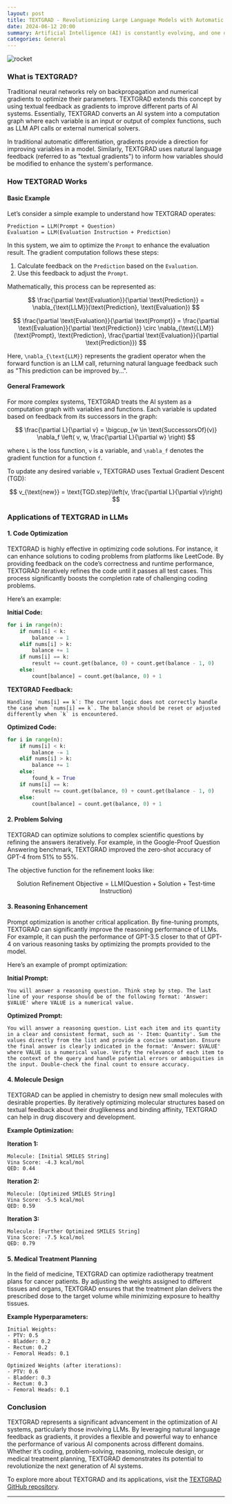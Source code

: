 ```yaml
---
layout: post
title: TEXTGRAD - Revolutionizing Large Language Models with Automatic Differentiation via Text
date: 2024-06-12 20:00
summary: Artificial Intelligence (AI) is constantly evolving, and one of the latest breakthroughs is the introduction of TEXTGRAD, a novel framework that utilizes automatic differentiation via text to optimize various components within AI systems. Developed by researchers at Stanford University, TEXTGRAD is designed to improve the performance of Large Language Models (LLMs) by leveraging natural language feedback. 
categories: General
---
```


<img src="https://i.ibb.co/683J7Hd/rocket.jpg" alt="rocket" border="0">


### What is TEXTGRAD?

Traditional neural networks rely on backpropagation and numerical gradients to optimize their parameters. TEXTGRAD extends this concept by using textual feedback as gradients to improve different parts of AI systems. Essentially, TEXTGRAD converts an AI system into a computation graph where each variable is an input or output of complex functions, such as LLM API calls or external numerical solvers.

In traditional automatic differentiation, gradients provide a direction for improving variables in a model. Similarly, TEXTGRAD uses natural language feedback (referred to as "textual gradients") to inform how variables should be modified to enhance the system's performance.

### How TEXTGRAD Works

#### Basic Example

Let’s consider a simple example to understand how TEXTGRAD operates:

```
Prediction = LLM(Prompt + Question)
Evaluation = LLM(Evaluation Instruction + Prediction)
```

In this system, we aim to optimize the `Prompt` to enhance the evaluation result. The gradient computation follows these steps:

1. Calculate feedback on the `Prediction` based on the `Evaluation`.
2. Use this feedback to adjust the `Prompt`.

Mathematically, this process can be represented as:

$$
\frac{\partial \text{Evaluation}}{\partial \text{Prediction}} = \nabla_{\text{LLM}}(\text{Prediction}, \text{Evaluation})
$$

$$
\frac{\partial \text{Evaluation}}{\partial \text{Prompt}} = \frac{\partial \text{Evaluation}}{\partial \text{Prediction}} \circ \nabla_{\text{LLM}}(\text{Prompt}, \text{Prediction}, \frac{\partial \text{Evaluation}}{\partial \text{Prediction}})
$$

Here, `\nabla_{\text{LLM}}` represents the gradient operator when the forward function is an LLM call, returning natural language feedback such as "This prediction can be improved by...".

#### General Framework

For more complex systems, TEXTGRAD treats the AI system as a computation graph with variables and functions. Each variable is updated based on feedback from its successors in the graph:

$$
\frac{\partial L}{\partial v} = \bigcup_{w \in \text{SuccessorsOf}(v)} \nabla_f \left( v, w, \frac{\partial L}{\partial w} \right)
$$

where `L` is the loss function, `v` is a variable, and `\nabla_f` denotes the gradient function for a function `f`.

To update any desired variable `v`, TEXTGRAD uses Textual Gradient Descent (TGD):

$$
v_{\text{new}} = \text{TGD.step}\left(v, \frac{\partial L}{\partial v}\right)
$$

### Applications of TEXTGRAD in LLMs

#### 1. Code Optimization

TEXTGRAD is highly effective in optimizing code solutions. For instance, it can enhance solutions to coding problems from platforms like LeetCode. By providing feedback on the code’s correctness and runtime performance, TEXTGRAD iteratively refines the code until it passes all test cases. This process significantly boosts the completion rate of challenging coding problems.

Here’s an example:

**Initial Code:**

```python
for i in range(n):
    if nums[i] < k:
        balance -= 1
    elif nums[i] > k:
        balance += 1
    if nums[i] == k:
        result += count.get(balance, 0) + count.get(balance - 1, 0)
    else:
        count[balance] = count.get(balance, 0) + 1
```

**TEXTGRAD Feedback:**

```
Handling `nums[i] == k`: The current logic does not correctly handle the case when `nums[i] == k`. The balance should be reset or adjusted differently when `k` is encountered.
```

**Optimized Code:**

```python
for i in range(n):
    if nums[i] < k:
        balance -= 1
    elif nums[i] > k:
        balance += 1
    else:
        found_k = True
    if nums[i] == k:
        result += count.get(balance, 0) + count.get(balance - 1, 0)
    else:
        count[balance] = count.get(balance, 0) + 1
```

#### 2. Problem Solving

TEXTGRAD can optimize solutions to complex scientific questions by refining the answers iteratively. For example, in the Google-Proof Question Answering benchmark, TEXTGRAD improved the zero-shot accuracy of GPT-4 from 51% to 55%.

The objective function for the refinement looks like:

$$
\text{Solution Refinement Objective} = \text{LLM}(\text{Question} + \text{Solution} + \text{Test-time Instruction})
$$

#### 3. Reasoning Enhancement

Prompt optimization is another critical application. By fine-tuning prompts, TEXTGRAD can significantly improve the reasoning performance of LLMs. For example, it can push the performance of GPT-3.5 closer to that of GPT-4 on various reasoning tasks by optimizing the prompts provided to the model.

Here’s an example of prompt optimization:

**Initial Prompt:**

```
You will answer a reasoning question. Think step by step. The last line of your response should be of the following format: 'Answer: $VALUE' where VALUE is a numerical value.
```

**Optimized Prompt:**

```
You will answer a reasoning question. List each item and its quantity in a clear and consistent format, such as '- Item: Quantity'. Sum the values directly from the list and provide a concise summation. Ensure the final answer is clearly indicated in the format: 'Answer: $VALUE' where VALUE is a numerical value. Verify the relevance of each item to the context of the query and handle potential errors or ambiguities in the input. Double-check the final count to ensure accuracy.
```

#### 4. Molecule Design

TEXTGRAD can be applied in chemistry to design new small molecules with desirable properties. By iteratively optimizing molecular structures based on textual feedback about their druglikeness and binding affinity, TEXTGRAD can help in drug discovery and development.

**Example Optimization:**

**Iteration 1:**

```
Molecule: [Initial SMILES String]
Vina Score: -4.3 kcal/mol
QED: 0.44
```

**Iteration 2:**

```
Molecule: [Optimized SMILES String]
Vina Score: -5.5 kcal/mol
QED: 0.59
```

**Iteration 3:**

```
Molecule: [Further Optimized SMILES String]
Vina Score: -7.5 kcal/mol
QED: 0.79
```

#### 5. Medical Treatment Planning

In the field of medicine, TEXTGRAD can optimize radiotherapy treatment plans for cancer patients. By adjusting the weights assigned to different tissues and organs, TEXTGRAD ensures that the treatment plan delivers the prescribed dose to the target volume while minimizing exposure to healthy tissues.

**Example Hyperparameters:**

```
Initial Weights:
- PTV: 0.5
- Bladder: 0.2
- Rectum: 0.2
- Femoral Heads: 0.1

Optimized Weights (after iterations):
- PTV: 0.6
- Bladder: 0.3
- Rectum: 0.3
- Femoral Heads: 0.1
```

### Conclusion

TEXTGRAD represents a significant advancement in the optimization of AI systems, particularly those involving LLMs. By leveraging natural language feedback as gradients, it provides a flexible and powerful way to enhance the performance of various AI components across different domains. Whether it’s coding, problem-solving, reasoning, molecule design, or medical treatment planning, TEXTGRAD demonstrates its potential to revolutionize the next generation of AI systems.

To explore more about TEXTGRAD and its applications, visit the [TEXTGRAD GitHub repository](https://github.com/zou-group/textgrad).

---